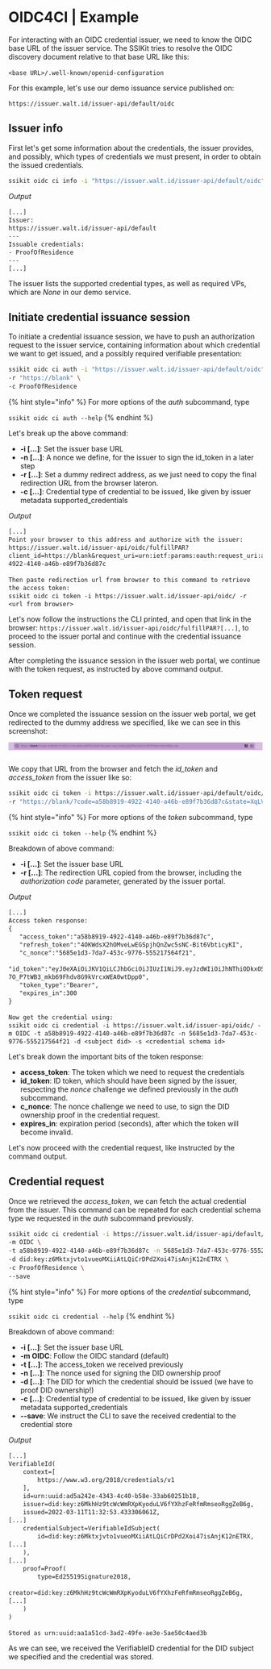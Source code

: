 # OIDC4CI | Example

For interacting with an OIDC credential issuer, we need to know the OIDC base URL of the issuer service. The SSIKit tries to resolve the OIDC discovery document relative to that base URL like this:

`<base URL>/.well-known/openid-configuration`

For this example, let's use our demo issuance service published on:

```
https://issuer.walt.id/issuer-api/default/oidc
```

## Issuer info

First let's get some information about the credentials, the issuer provides, and possibly, which types of credentials we must present, in order to obtain the issued credentials.

```bash
ssikit oidc ci info -i "https://issuer.walt.id/issuer-api/default/oidc"
```

_Output_

```
[...]
Issuer:
https://issuer.walt.id/issuer-api/default
---
Issuable credentials:
- ProofOfResidence
---
[...]
```

The issuer lists the supported credential types, as well as required VPs, which are _None_ in our demo service.

## Initiate credential issuance session

To initiate a credential issuance session, we have to push an authorization request to the issuer service, containing information about which credential we want to get issued, and a possibly required verifiable presentation:

```bash
ssikit oidc ci auth -i "https://issuer.walt.id/issuer-api/default/oidc" -n "FOO" \
-r "https://blank" \
-c ProofOfResidence

```

{% hint style="info" %}
For more options of the _auth_ subcommand, type

`ssikit oidc ci auth --help`
{% endhint %}

Let's break up the above command:

* **-i \[...]**: Set the issuer base URL
* **-n \[...]**: A nonce we define, for the issuer to sign the id\_token in a later step
* **-r \[...]**: Set a dummy redirect address, as we just need to copy the final redirection URL from the browser lateron.
* **-c \[...]**: Credential type of credential to be issued, like given by issuer metadata supported\_credentials

_Output_

```
[...]
Point your browser to this address and authorize with the issuer:
https://issuer.walt.id/issuer-api/oidc/fulfillPAR?client_id=https://blank&request_uri=urn:ietf:params:oauth:request_uri:a58b8919-4922-4140-a46b-e89f7b36d87c

Then paste redirection url from browser to this command to retrieve the access token:
ssikit oidc ci token -i https://issuer.walt.id/issuer-api/oidc/ -r <url from browser>
```

Let's now follow the instructions the CLI printed, and open that link in the browser: `https://issuer.walt.id/issuer-api/oidc/fulfillPAR?[...]`, to proceed to the issuer portal and continue with the credential issuance session.

After completing the issuance session in the issuer web portal, we continue with the token request, as instructed by above command output.

## Token request

Once we completed the issuance session on the issuer web portal, we get redirected to the dummy address we specified, like we can see in this screenshot:

![Issuer redirect screenshot](issuer-redirect-screenshot.png)

We copy that URL from the browser and fetch the _id\_token_ and _access\_token_ from the issuer like so:

```bash
ssikit oidc ci token -i https://issuer.walt.id/issuer-api/default/oidc/ \
-r "https://blank/?code=a58b8919-4922-4140-a46b-e89f7b36d87c&state=XqLV33eiLjSJSJf58KC9m2U9PYfT6jmmMcnRfJaz_ow"
```

{% hint style="info" %}
For more options of the _token_ subcommand, type

`ssikit oidc ci token --help`
{% endhint %}

Breakdown of above command:

* **-i \[...]**: Set the issuer base URL
* **-r \[...]**: The redirection URL copied from the browser, including the _authorization code_ parameter, generated by the issuer portal.

_Output_

```
[...]
Access token response:
{
   "access_token":"a58b8919-4922-4140-a46b-e89f7b36d87c",
   "refresh_token":"4OKWdsX2hOMveLwEGSpjhQnZwc5sNC-Bit6VbticyKI",
   "c_nonce":"5685e1d3-7da7-453c-9776-555217564f21",
   "id_token":"eyJ0eXAiOiJKV1QiLCJhbGciOiJIUzI1NiJ9.eyJzdWIiOiJhNThiODkxOS00OTIyLTQxNDAtYTQ2Yi1lODlmN2IzNmQ4N2MifQ.AreLW-7O_P7tWB3_mkb69Fhdv8G9kVrcxWEA0wtDpp0",
   "token_type":"Bearer",
   "expires_in":300
}

Now get the credential using:
ssikit oidc ci credential -i https://issuer.walt.id/issuer-api/oidc/ -m OIDC -t a58b8919-4922-4140-a46b-e89f7b36d87c -n 5685e1d3-7da7-453c-9776-555217564f21 -d <subject did> -s <credential schema id>
```

Let's break down the important bits of the token response:

* **access\_token**: The token which we need to request the credentials
* **id\_token**: ID token, which should have been signed by the issuer, respecting the _nonce_ challenge we defined previously in the _auth_ subcommand.
* **c\_nonce**: The nonce challenge we need to use, to sign the DID ownership proof in the credential request.
* **expires\_in**: expiration period (seconds), after which the token will become invalid.

Let's now proceed with the credential request, like instructed by the command output.

## Credential request

Once we retrieved the _access\_token_, we can fetch the actual credential from the issuer. This command can be repeated for each credential schema type we requested in the _auth_ subcommand previously.

```bash
ssikit oidc ci credential -i https://issuer.walt.id/issuer-api/default/oidc/ \
-m OIDC \
-t a58b8919-4922-4140-a46b-e89f7b36d87c -n 5685e1d3-7da7-453c-9776-555217564f21 \
-d did:key:z6Mktxjvto1vueoMXiiAtLQiCrDPd2Xoi47isAnjK12nETRX \
-c ProofOfResidence \
--save
```

{% hint style="info" %}
For more options of the _credential_ subcommand, type

`ssikit oidc ci credential --help`
{% endhint %}

Breakdown of above command:

* **-i \[...]**: Set the issuer base URL
* **-m OIDC**: Follow the OIDC standard (default)
* **-t \[...]**: The access\_token we received previously
* **-n \[...]**: The nonce used for signing the DID ownership proof
* **-d \[...]**: The DID for which the credential should be issued (we have to proof DID ownership!)
* **-c \[...]**: Credential type of credential to be issued, like given by issuer metadata supported\_credentials
* **--save**: We instruct the CLI to save the received credential to the credential store

_Output_

```
[...]
VerifiableId(
    context=[
        https://www.w3.org/2018/credentials/v1
    ],
    id=urn:uuid:ad5a242e-4343-4c40-b58e-33ab60251b18,
    issuer=did:key:z6MkhHz9tcWcWmRXpKyoduLV6fYXhzFeRfmRmseoRggZeB6g,
    issued=2022-03-11T11:32:53.433306061Z,
[...]
    credentialSubject=VerifiableIdSubject(
        id=did:key:z6Mktxjvto1vueoMXiiAtLQiCrDPd2Xoi47isAnjK12nETRX,
[...]
    ),
[...]
    proof=Proof(
        type=Ed25519Signature2018,
        creator=did:key:z6MkhHz9tcWcWmRXpKyoduLV6fYXhzFeRfmRmseoRggZeB6g,
[...]
    )
)

Stored as urn:uuid:aa1a51cd-3ad2-49fe-ae3e-5ae50c4aed3b
```

As we can see, we received the VerifiableID credential for the DID subject we specified and the credential was stored.
